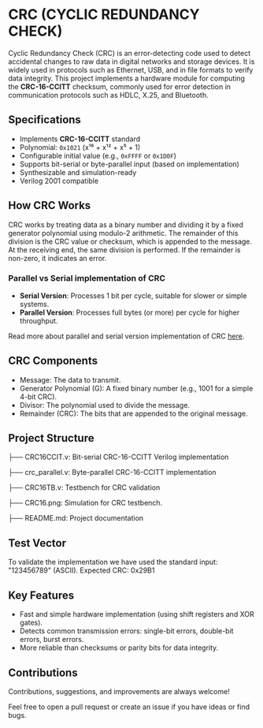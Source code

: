 # CRC (CYCLIC REDUNDANCY CHECK)

Cyclic Redundancy Check (CRC) is an error-detecting code used to detect accidental changes to raw data in digital networks and storage devices. It is widely used in protocols such as Ethernet, USB, and in file formats to verify data integrity.
This project implements a hardware module for computing the **CRC-16-CCITT** checksum, commonly used for error detection in communication protocols such as HDLC, X.25, and Bluetooth.

## Specifications
- Implements **CRC-16-CCITT** standard
- Polynomial: `0x1021` (x¹⁶ + x¹² + x⁵ + 1)
- Configurable initial value (e.g., `0xFFFF` or `0x1D0F`)
- Supports bit-serial or byte-parallel input (based on implementation)
- Synthesizable and simulation-ready
- Verilog 2001 compatible

## How CRC Works
CRC works by treating data as a binary number and dividing it by a fixed generator polynomial using modulo-2 arithmetic. The remainder of this division is the CRC value or checksum, which is appended to the message. At the receiving end, the same division is performed. If the remainder is non-zero, it indicates an error.

### Parallel vs Serial implementation of CRC
- **Serial Version**: Processes 1 bit per cycle, suitable for slower or simple systems.
- **Parallel Version**: Processes full bytes (or more) per cycle for higher throughput.

Read more about parallel and serial version implementation of CRC [here](https://ieeexplore.ieee.org/document/6892739/).

## CRC Components
- Message: The data to transmit.
- Generator Polynomial (G): A fixed binary number (e.g., 1001 for a simple 4-bit CRC).
- Divisor: The polynomial used to divide the message.
- Remainder (CRC): The bits that are appended to the original message.

## Project Structure
├── CRC16CCIT.v: Bit-serial CRC-16-CCITT Verilog implementation

├── crc_parallel.v: Byte-parallel CRC-16-CCITT implementation

├── CRC16TB.v: Testbench for CRC validation

├── CRC16.png: Simulation for CRC testbench.

├── README.md: Project documentation

## Test Vector
To validate the implementation we have used the standard input: "123456789" (ASCII). 
Expected CRC: 0x29B1

## Key Features
- Fast and simple hardware implementation (using shift registers and XOR gates).
- Detects common transmission errors: single-bit errors, double-bit errors, burst errors.
- More reliable than checksums or parity bits for data integrity.

## Contributions 
Contributions, suggestions, and improvements are always welcome!  

Feel free to open a pull request or create an issue if you have ideas or find bugs.






